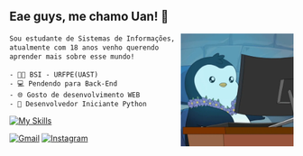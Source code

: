 
## Eae guys, me chamo Uan! 🫡
<img src = "banner.gif" width = "200px" align = "right">

    Sou estudante de Sistemas de Informações, atualmente com 18 anos venho querendo 
    aprender mais sobre esse mundo!

    - 👨‍💻 BSI - URFPE(UAST)
    - 💻 Pendendo para Back-End
    - 🌐 Gosto de desenvolvimento WEB
    - 🐍 Desenvolvedor Iniciante Python

[![My Skills](https://skillicons.dev/icons?i=py)](https://skillicons.dev)

[![Gmail](https://img.shields.io/badge/Gmail-333333?style=for-the-badge&logo=gmail&logoColor=red)](mailto:uanfranciscodev@gmail.com)
[![Instagram](https://img.shields.io/badge/-Instagram-%23E4405F?style=for-the-badge&logo=instagram&logoColor=white)](https://www.instagram.com/uaanes/)

